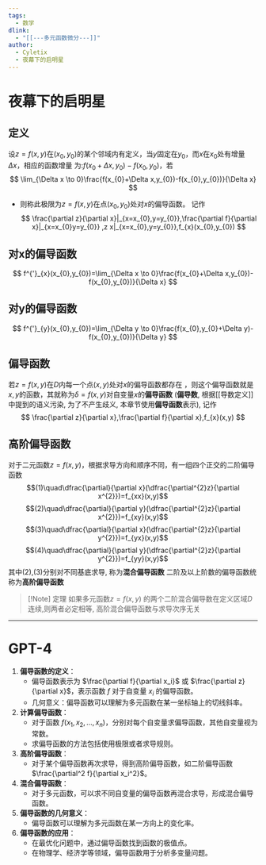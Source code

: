 ```yaml
---
tags:
  - 数学
dlink:
  - "[[---多元函数微分---]]"
author:
  - Cyletix
  - 夜幕下的启明星
---
```

# 夜幕下的启明星
## 定义
 设$z=f(x,y)$在$(x_{0},y_{0})$的某个邻域内有定义，当$y$固定在$y_{0}$，而$x$在$x_{0}$处有增量$\Delta x$，相应的函数增量 为:$f(x_{0}+\Delta x,y_{0})-f(x_{0},y_{0})$，若
$$
\lim_{\Delta x \to 0}\frac{f(x_{0}+\Delta x,y_{0})-f(x_{0},y_{0})}{\Delta x}
$$
- 则称此极限为$z =f(x,y)$在点$(x_{0},y_{0})$处对$x$的偏导函数。
记作
$$
\frac{\partial z}{\partial x}|_{x=x_{0},y=y_{0}},\frac{\partial f}{\partial x}|_{x=x_{0}y=y_{0}} ,z x|_{x=x_{0},y=y_{0}},f_{x}(x_{0},y_{0})
$$
## 对x的偏导函数
$$
f^{'}_{x}(x_{0},y_{0})=\lim_{\Delta x \to 0}\frac{f(x_{0}+\Delta x,y_{0})-f(x_{0},y_{0})}{\Delta x}
$$
## 对y的偏导函数
$$
f^{'}_{y}(x_{0},y_{0})=\lim_{\Delta y \to 0}\frac{f(x_{0},y_{0}+\Delta y)-f(x_{0},y_{0})}{\Delta y}
$$

## 偏导函数
若$z=f(x,y)$在$D$内每一个点$(x,y)$处对$x$的偏导函数都存在 ，则这个偏导函数就是$x,y$的函数，其就称为$\delta=f(x,y)$对自变量$x$的**偏导函数** (**偏导数**, 根据[[导数定义]]中提到的语义污染, 为了不产生歧义, 本章节使用**偏导函数**表示), 记作
$$
\frac{\partial z}{\partial x},\frac{\partial f}{\partial x},f_{x}(x,y)
$$

## 高阶偏导函数
对于二元函数$z=f(x,y)$，根据求导方向和顺序不同，有一组四个正交的二阶偏导函数
$$(1)\quad\dfrac{\partial}{\partial x}(\dfrac{\partial^{2}z}{\partial x^{2}})=f_{xx}(x,y)$$
$$(2)\quad\dfrac{\partial}{\partial y}(\dfrac{\partial^{2}z}{\partial x^{2}})=f_{xy}(x,y)$$
$$(3)\quad\dfrac{\partial}{\partial x}(\dfrac{\partial^{2}z}{\partial y^{2}})=f_{yx}(x,y)$$
$$(4)\quad\dfrac{\partial}{\partial y}(\dfrac{\partial^{2}z}{\partial y^{2}})=f_{yy}(x,y)$$
其中(2),(3)分别对不同基底求导, 称为**混合偏导函数**
二阶及以上阶数的偏导函数统称为**高阶偏导函数**

>[!Note] 定理
>如果多元函数$z=f(x,y)$ 的两个二阶混合偏导数在定义区域$D$连续,则两者必定相等, 高阶混合偏导函数与求导次序无关



---
# GPT-4
1. **偏导函数的定义**：
    - 偏导函数表示为 $\frac{\partial f}{\partial x_i}$ 或 $\frac{\partial z}{\partial x}$，表示函数 $f$ 对于自变量 $x_i$ 的偏导函数。
    - 几何意义：偏导函数可以理解为多元函数在某一坐标轴上的切线斜率。
2. **计算偏导函数**：
    - 对于函数 $f(x_1, x_2, ..., x_n)$，分别对每个自变量求偏导函数，其他自变量视为常数。
    - 求偏导函数的方法包括使用极限或者求导规则。
3. **高阶偏导函数**：
    - 对于某个偏导函数再次求导，得到高阶偏导函数，如二阶偏导函数 $\frac{\partial^2 f}{\partial x_i^2}$。
4. **混合偏导函数**：
    - 对于多元函数，可以求不同自变量的偏导函数再混合求导，形成混合偏导函数。
5. **偏导函数的几何意义**：
    - 偏导函数可以理解为多元函数在某一方向上的变化率。
6. **偏导函数的应用**：
    - 在最优化问题中，通过偏导函数找到函数的极值点。
    - 在物理学、经济学等领域，偏导函数用于分析多变量问题。



